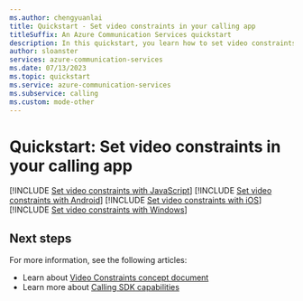 ```yaml
---
ms.author: chengyuanlai
title: Quickstart - Set video constraints in your calling app
titleSuffix: An Azure Communication Services quickstart
description: In this quickstart, you learn how to set video constraints in your existing calling app using Azure Communication Services.
author: sloanster
services: azure-communication-services
ms.date: 07/13/2023
ms.topic: quickstart
ms.service: azure-communication-services
ms.subservice: calling
ms.custom: mode-other
---
```


# Quickstart: Set video constraints in your calling app

[!INCLUDE [Set video constraints with JavaScript](./includes/video-constraints/video-constraints-javascript.md)]
[!INCLUDE [Set video constraints with Android](./includes/video-constraints/video-constraints-android.md)]
[!INCLUDE [Set video constraints with iOS](./includes/video-constraints/video-constraints-ios.md)]
[!INCLUDE [Set video constraints with Windows](./includes/video-constraints/video-constraints-windows.md)]

## Next steps

For more information, see the following articles:

- Learn about [Video Constraints concept document](../../concepts/voice-video-calling/video-constraints.md)
- Learn more about [Calling SDK capabilities](./getting-started-with-calling.md)
